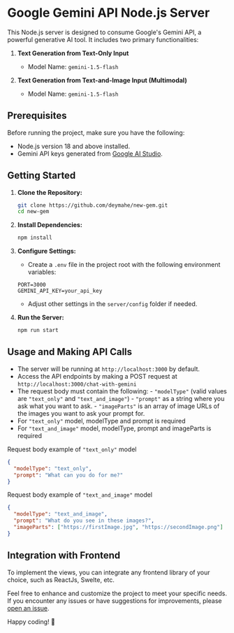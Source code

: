 # Google Gemini API Node.js Server

This Node.js server is designed to consume Google's Gemini API, a powerful generative AI tool. It includes two primary functionalities:

1. **Text Generation from Text-Only Input**

   - Model Name: `gemini-1.5-flash`

2. **Text Generation from Text-and-Image Input (Multimodal)**
   - Model Name: `gemini-1.5-flash`

## Prerequisites

Before running the project, make sure you have the following:

- Node.js version 18 and above installed.
- Gemini API keys generated from [Google AI Studio](https://aistudio.google.com/app/apikey).

## Getting Started

1. **Clone the Repository:**

   ```bash
   git clone https://github.com/deymahe/new-gem.git
   cd new-gem
   ```

2. **Install Dependencies:**

   ```bash
   npm install
   ```

3. **Configure Settings:**

   - Create a `.env` file in the project root with the following environment variables:

   ```env
   PORT=3000
   GEMINI_API_KEY=your_api_key
   ```

   - Adjust other settings in the `server/config` folder if needed.

4. **Run the Server:**
   ```bash
   npm run start
   ```

## Usage and Making API Calls

- The server will be running at `http://localhost:3000` by default.
- Access the API endpoints by making a POST request at `http://localhost:3000/chat-with-gemini`
- The request body must contain the following: - `"modelType"` (valid values are `"text_only"` and `"text_and_image"`) - `"prompt"` as a string where you ask what you want to ask. - `"imageParts"` is an array of image URLs of the images you want to ask your prompt for.
- For `"text_only"` model, modelType and prompt is required
- For `"text_and_image"` model, modelType, prompt and imageParts is required

Request body example of `"text_only"` model

```json
{
  "modelType": "text_only",
  "prompt": "What can you do for me?"
}
```

Request body example of `"text_and_image"` model

```json
{
  "modelType": "text_and_image",
  "prompt": "What do you see in these images?",
  "imageParts": ["https://firstImage.jpg", "https://secondImage.png"]
}
```

## Integration with Frontend

To implement the views, you can integrate any frontend library of your choice, such as ReactJs, Swelte, etc.

Feel free to enhance and customize the project to meet your specific needs. If you encounter any issues or have suggestions for improvements, please [open an issue](https://github.com/deymahe/new-gem.git/issues).

Happy coding! 🚀


